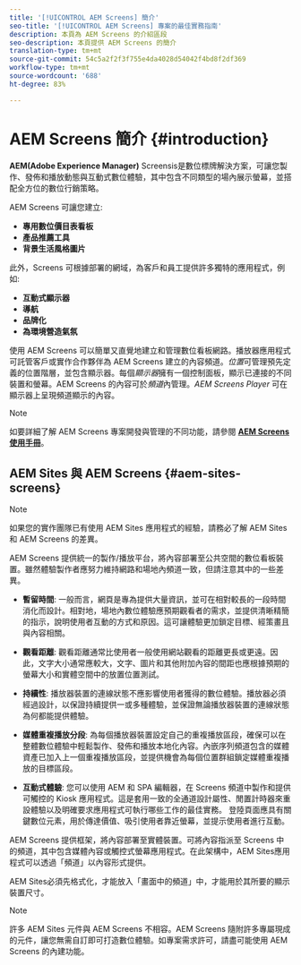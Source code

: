 ```yaml
---
title: '[!UICONTROL AEM Screens] 簡介'
seo-title: '[!UICONTROL AEM Screens] 專案的最佳實務指南'
description: 本頁為 AEM Screens 的介紹區段
seo-description: 本頁提供 AEM Screens 的簡介
translation-type: tm+mt
source-git-commit: 54c5a2f2f3f755e4da4028d54042f4bd8f2df369
workflow-type: tm+mt
source-wordcount: '688'
ht-degree: 83%

---
```



# AEM Screens 簡介 {#introduction}

**AEM(Adobe Experience Manager)** Screensis是數位標牌解決方案，可讓您製作、發佈和播放動態與互動式數位體驗，其中包含不同類型的場內展示螢幕，並搭配全方位的數位行銷策略。

AEM Screens 可讓您建立:

* **專用數位價目表看板**
* **產品推薦工具**
* **背景生活風格圖片**

此外，Screens 可根據部署的網域，為客戶和員工提供許多獨特的應用程式，例如:

* **互動式顯示器**
* **導航**
* **品牌化**
* **為環境營造氣氛**

使用 AEM Screens 可以簡單又直覺地建立和管理數位看板網路。播放器應用程式可託管客戶或實作合作夥伴為 AEM Screens 建立的內容頻道。*位置*&#x200B;可管理預先定義的位置階層，並包含顯示器。每個&#x200B;*顯示器*&#x200B;擁有一個控制面板，顯示已連接的不同裝置和螢幕。AEM Screens 的內容可於&#x200B;*頻道*&#x200B;內管理。*AEM Screens Player* 可在顯示器上呈現頻道顯示的內容。



>[!NOTE]
>
>如要詳細了解 AEM Screens 專案開發與管理的不同功能，請參閱 **[AEM Screens 使用手冊](https://helpx.adobe.com/tw/experience-manager/6-5/screens/user-guide.html)**。

## AEM Sites 與 AEM Screens {#aem-sites-screens}

>[!NOTE]
>
>如果您的實作團隊已有使用 AEM Sites 應用程式的經驗，請務必了解 AEM Sites 和 AEM Screens 的差異。

AEM Screens 提供統一的製作/播放平台，將內容部署至公共空間的數位看板裝置。雖然體驗製作者應努力維持網路和場地內頻道一致，但請注意其中的一些差異。

* **暫留時間**: 一般而言，網頁是專為提供大量資訊，並可在相對較長的一段時間消化而設計。相對地，場地內數位體驗應預期觀看者的需求，並提供清晰精簡的指示，說明使用者互動的方式和原因。這可讓體驗更加鎖定目標、經策畫且與內容相關。

* **觀看距離**: 觀看距離通常比使用者一般使用網站觀看的距離更長或更遠。因此，文字大小通常應較大，文字、圖片和其他附加內容的間距也應根據預期的螢幕大小和實體空間中的放置位置測試。

* **持續性**: 播放器裝置的連線狀態不應影響使用者獲得的數位體驗。播放器必須經過設計，以保證持續提供一或多種體驗，並保證無論播放器裝置的連線狀態為何都能提供體驗。

* **媒體重複播放分段**: 為每個播放器裝置設定自己的重複播放區段，確保可以在整體數位體驗中輕鬆製作、發佈和播放本地化內容。內嵌序列頻道包含的媒體資產已加入上一個重複播放區段，並提供機會為每個位置群組鎖定媒體重複播放的目標區段。

* **互動式體驗**: 您可以使用 AEM 和 SPA 編輯器，在 Screens 頻道中製作和提供可觸控的 Kiosk 應用程式。這是套用一致的全通道設計屬性、閒置計時器來重設體驗以及明確要求應用程式可執行哪些工作的最佳實務。 登陸頁面應具有關鍵數位元素，用於傳達價值、吸引使用者靠近螢幕，並提示使用者進行互動。

AEM Screens 提供框架，將內容部署至實體裝置。可將內容指派至 Screens 中的頻道，其中包含媒體內容或觸控式螢幕應用程式。在此架構中，AEM Sites應用程式可以透過「頻道」以內容形式提供。

AEM Sites必須先格式化，才能放入「畫面中的頻道」中，才能用於其所要的顯示裝置尺寸。

>[!NOTE]
>許多 AEM Sites 元件與 AEM Screens 不相容。AEM Screens 隨附許多專屬現成的元件，讓您無需自訂即可打造數位體驗。如專案需求許可，請盡可能使用 AEM Screens 的內建功能。
